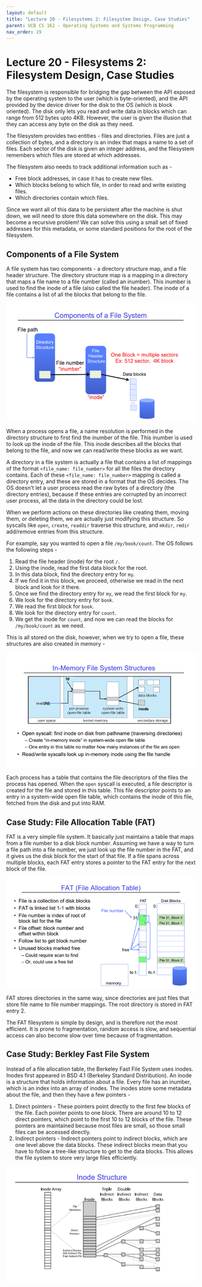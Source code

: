 ```yaml
---
layout: default
title: "Lecture 20 - Filesystems 2: Filesystem Design, Case Studies"
parent: UCB CS 162 - Operating Systems and Systems Programming
nav_order: 19
---
```


# Lecture 20 - Filesystems 2: Filesystem Design, Case Studies
The filesystem is responsible for bridging the gap between the API exposed by the operating system to the user (which is byte-oriented), and the API provided by the device driver for the disk to the OS (which is block oriented). The disk only lets you read and write data in blocks which can range from 512 bytes upto 4KB. However, the user is given the illusion that they can access any byte on the disk as they need.

The filesystem provides two entities - files and directories. Files are just a collection of bytes, and a directory is an index that maps a name to a set of files. Each sector of the disk is given an integer address, and the filesystem remembers which files are stored at which addresses.

The filesystem also needs to track additional information such as -

- Free block addresses, in case it has to create new files.
- Which blocks belong to which file, in order to read and write existing files.
- Which directories contain which files.

Since we want all of this data to be persistent after the machine is shut down, we will need to store this data somewhere on the disk. This may become a recursive problem! We can solve this using a small set of fixed addresses for this metadata, or some standard positions for the root of the filesystem.

## Components of a File System
A file system has two components - a directory structure map, and a file header structure. The directory structure map is a mapping in a directory that maps a file name to a file number (called an inumber). This inumber is used to find the inode of a file (also called the file header). The inode of a file contains a list of all the blocks that belong to the file.

![Components of a file system](./media/lec20-1.png)

When a process opens a file, a name resolution is performed in the directory structure to first find the inumber of the file. This inumber is used to look up the inode of the file. This inode describes all the blocks that belong to the file, and now we can read/write these blocks as we want.

A directory in a file system is actually a file that contains a list of mappings of the format `<file_name: file_number>` for all the files the directory contains. Each of these `<file_name: file_number>` mapping is called a directory entry, and these are stored in a format that the OS decides. The OS doesn't let a user process read the raw bytes of a directory (the directory entries), because if these entries are corrupted by an incorrect user process, all the data in the directory could be lost.

When we perform actions on these directories like creating them, moving them, or deleting them, we are actually just modifying this structure. So syscalls like `open`, `create`, `readdir` traverse this structure, and `mkdir`, `rmdir` add/remove entries from this structure.

For example, say you wanted to open a file `/my/book/count`. The OS follows the following steps -

1. Read the file header (inode) for the root `/`.
2. Using the inode, read the first data block for the root.
3. In this data block, find the directory entry for `my`.
4. If we find it in this block, we proceed, otherwise we read in the next block and look for it there.
5. Once we find the directory entry for `my`, we read the first block for `my`.
6. We look for the directory entry for `book`.
7. We read the first block for `book`.
8. We look for the directory entry for `count`.
9. We get the inode for `count`, and now we can read the blocks for `/my/book/count` as we need.

This is all stored on the disk, however, when we try to open a file, these structures are also created in memory -

![In-memory file system structures](./media/lec20-2.png)

Each process has a table that contains the file descriptors of the files the process has opened. When the `open` syscall is executed, a file descriptor is created for the file and stored in this table. This file descriptor points to an entry in a system-wide open file table, which contains the inode of this file, fetched from the disk and put into RAM.

## Case Study: File Allocation Table (FAT)
FAT is a very simple file system. It basically just maintains a table that maps from a file number to a disk block number. Assuming we have a way to turn a file path into a file number, we just look up the file number in the FAT, and it gives us the disk block for the start of that file. If a file spans across multiple blocks, each FAT entry stores a pointer to the FAT entry for the next block of the file.

![FAT Filesystem](./media/lec20-3.png)

FAT stores directories in the same way, since directories are just files that store file name to file number mappings. The root directory is stored in FAT entry 2.

The FAT filesystem is simple by design, and is therefore not the most efficient. It is prone to fragmentation, random access is slow, and sequential access can also become slow over time because of fragmentation.

## Case Study: Berkley Fast File System
Instead of a file allocation table, the Berkeley Fast File System uses inodes. Inodes first appeared in BSD 4.1 (Berkeley Standard Distribution). An inode is a structure that holds information about a file. Every file has an inumber, which is an index into an array of inodes. The inodes store some metadata about the file, and then they have a few pointers -

1. Direct pointers - These pointers point directly to the first few blocks of the file. Each pointer points to one block. There are around 10 to 12 direct pointers, which point to the first 10 to 12 blocks of the file. These pointers are maintained because most files are small, so those small files can be accessed directly.
2. Indirect pointers - Indirect pointers point to indirect blocks, which are one level above the data blocks. These indirect blocks mean that you have to follow a tree-like structure to get to the data blocks. This allows the file system to store very large files efficiently.

![Inode structure](./media/lec20-4.png)